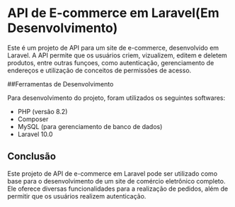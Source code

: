 # API de E-commerce em Laravel(Em Desenvolvimento)
Este é um projeto de API para um site de e-commerce, desenvolvido em Laravel. A API permite que os usuários criem, vizualizem, editem e deletem produtos, entre outras funçoes, como autenticação, gerenciamento de endereços e utilização de conceitos de permissões de acesso.

##Ferramentas de Desenvolvimento

Para desenvolvimento do projeto, foram utilizados os seguintes softwares:

- PHP (versão 8.2)
- Composer
- MySQL (para gerenciamento de banco de dados)
- Laravel 10.0

## Conclusão

Este projeto de API de e-commerce em Laravel pode ser utilizado como base para o desenvolvimento de um site de comércio eletrônico completo. Ele oferece diversas funcionalidades para a realização de pedidos, além de permitir que os usuários realizem autenticação.
